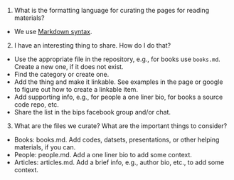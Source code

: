 1. What is the formatting language for curating the pages for reading materials?
- We use [Markdown syntax](https://en.wikipedia.org/wiki/Markdown). 

2. I have an interesting thing to share. How do I do that?
- Use the appropriate file in the repository, e.g., for books use `books.md`.  Create a new one, if it does not exist.
- Find the category or create one.
- Add the thing and make it linkable. See examples in the page or google to figure out how to create a linkable item. 
- Add supporting info, e.g., for people a one liner bio, for books a source code repo, etc. 
- Share the list in the bips facebook group and/or chat.

3. What are the files we curate? What are the important things to consider?

- Books: books.md. Add codes, datsets, presentations, or other helping materials, if you can. 
- People: people.md. Add a one liner bio to add some context. 
- Articles: articles.md. Add a brief info, e.g., author bio, etc., to add some context.

